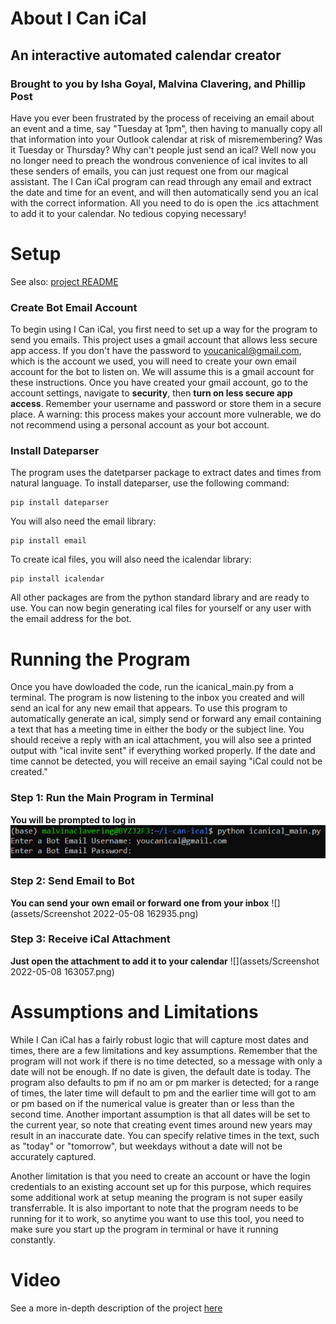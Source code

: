 
# About I Can iCal
## An interactive automated calendar creator
### Brought to you by Isha Goyal, Malvina Clavering, and Phillip Post

Have you ever been frustrated by the process of receiving an email about an event and a time, say "Tuesday at 1pm", then having to manually copy all that information into your Outlook calendar at risk of misremembering? Was it Tuesday or Thursday? Why can't people just send an ical? Well now you no longer need to preach the wondrous convenience of ical invites to all these senders of emails, you can just request one from our magical assistant. The I Can iCal program can read through any email and extract the date and time for an event, and will then automatically send you an ical with the correct information. All you need to do is open the .ics attachment to add it to your calendar. No tedious copying necessary!

# Setup

See also: [project README](https://github.com/olincollege/i-can-ical/blob/main/README.md)

### Create Bot Email Account
To begin using I Can iCal, you first need to set up a way for the program to send you emails. This project uses a gmail account that allows less secure app access. If you don't have the password to youcanical@gmail.com, which is the account we used, you will need to create your own email account for the bot to listen on. We will assume this is a gmail account for these instructions. Once you have created your gmail account, go to the account settings, navigate to __security__, then __turn on less secure app access__. Remember your username and password or store them in a secure place. A warning: this process makes your account more vulnerable, we do not recommend using a personal account as your bot account.

### Install Dateparser
The program uses the datetparser package to extract dates and times from natural language. To install dateparser, use the following command:
```
pip install dateparser
```
You will also need the email library:
```
pip install email
```
To create ical files, you will also need the icalendar library:
```
pip install icalendar
```
All other packages are from the python standard library and are ready to use. You can now begin generating ical files for yourself or any user with the email address for the bot.

# Running the Program
Once you have dowloaded the code, run the icanical_main.py from a terminal. The program is now listening to the inbox you created and will send an ical for any new email that appears. To use this program to automatically generate an ical, simply send or forward any email containing a text that has a meeting time in either the body or the subject line. You should receive a reply with an ical attachment, you will also see a printed output with "ical invite sent" if everything worked properly. If the date and time cannot be detected, you will receive an email saying "iCal could not be created."
### Step 1: Run the Main Program in Terminal
__You will be prompted to log in__
![](assets/run_main.png)
### Step 2: Send Email to Bot
__You can send your own email or forward one from your inbox__
![](assets/Screenshot 2022-05-08 162935.png)
### Step 3: Receive iCal Attachment
__Just open the attachment to add it to your calendar__
![](assets/Screenshot 2022-05-08 163057.png)

# Assumptions and Limitations

While I Can iCal has a fairly robust logic that will capture most dates and times, there are a few limitations and key assumptions. Remember that the program will not work if there is no time detected, so a message with only a date will not be enough. If no date is given, the default date is today. The program also defaults to pm if no am or pm marker is detected; for a range of times, the later time will default to pm and the earlier time will got to am or pm based on if the numerical value is greater than or less than the second time. Another important assumption is that all dates will be set to the current year, so note that creating event times around new years may result in an inaccurate date. You can specify relative times in the text, such as "today" or "tomorrow", but weekdays without a date will not be accurately captured.

Another limitation is that you need to create an account or have the login credentials to an existing account set up for this purpose, which requires some additional work at setup meaning the program is not super easily transferrable. It is also important to note that the program needs to be running for it to work, so anytime you want to use this tool, you need to make sure you start up the program in terminal or have it running constantly.

# Video
See a more in-depth description of the project [here](https://youtu.be/yIs8783s6K0)
